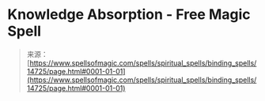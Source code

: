 <!--yml
category: 未分类
date: 2024-06-12 18:53:45
-->

# Knowledge Absorption - Free Magic Spell

> 来源：[https://www.spellsofmagic.com/spells/spiritual_spells/binding_spells/14725/page.html#0001-01-01](https://www.spellsofmagic.com/spells/spiritual_spells/binding_spells/14725/page.html#0001-01-01)